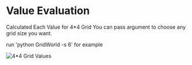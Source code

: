 
# Value Evaluation
Calculated Each Value for 4*4 Grid
You can pass argument to choose any grid size you want.

run 'python GridWorld -s 6' for example

![4*4 Grid Values](https://user-images.githubusercontent.com/11141442/44100466-1fe58098-a020-11e8-9024-eb0917abaf79.png)


